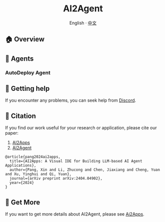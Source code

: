 <div align="center"><a name="readme-top"></a>

<h1>AI2Agent</h1>

  English · [中文](./README_ZH.md)

</div>

## 🏠 Overview

## 🤖 Agents

### AutoDeploy Agent

## 💟 Getting help

If you encounter any problems, you can seek help from [Discord](https://discord.gg/qgqeaWk62e).

## 📝 Citation

If you find our work useful for your research or application, please cite our paper:
1. [AI2Apps](https://arxiv.org/abs/2404.04902?context=cs.SE)
2. [AI2Agent](https://arxiv.org/abs/2503.23948)

```
@article{pang2024ai2apps,
  title={AI2Apps: A Visual IDE for Building LLM-based AI Agent Applications},
  author={Pang, Xin and Li, Zhucong and Chen, Jiaxiang and Cheng, Yuan and Xu, Yinghui and Qi, Yuan},
  journal={arXiv preprint arXiv:2404.04902},
  year={2024}
}
```

## 📃 Get More

If you want to get more details about AI2Agent, please see [Ai2Apps](https://github.com/Avdpro/ai2apps/blob/main/README.md). 

